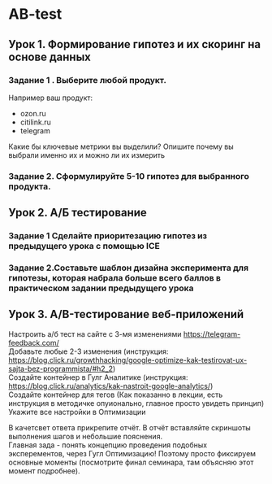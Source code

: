 # AB-test
## Урок 1. Формирование гипотез и их скоринг на основе данных
### Задание 1 . Выберите любой продукт.
Например ваш продукт:
- ozon.ru
- citilink.ru
- telegram

Какие бы ключевые метрики вы выделили? Опишите почему вы выбрали именно их и можно ли их измерить

### Задание 2. Сформулируйте 5-10 гипотез для выбранного продукта.

## Урок 2. А/Б тестирование
### Задание 1 Сделайте приоритезацию гипотез из предыдущего урока с помощью ICE

### Задание 2.Составьте шаблон дизайна эксперимента для гипотезы, которая набрала больше всего баллов в практическом задании предыдущего урока

## Урок 3. A/B-тестирование веб-приложений

Настроить а/б тест на сайте с 3-мя изменениями https://telegram-feedback.com/</br>
Добавьте любые 2-3 изменения (инструкция: https://blog.click.ru/growthhacking/google-optimize-kak-testirovat-ux-sajta-bez-programmista/#h2_2)</br>
Создайте контейнер в Гулг Аналитике (инструкция: https://blog.click.ru/analytics/kak-nastroit-google-analytics/)</br>
Создайте контейнер для тегов (Как показанно в лекции, есть инструкция в методичке опуионально, главное просто увидеть принцип)</br>
Укажите все настройки в Оптимизации</br>

В качетсвет ответа прикрепите отчёт. В отчёт вставляйте скриншоты выполнения шагов и небольшие пояснения.</br>
Главная зада - понять концепцию проведения подобных эксперементов, через Гугл Оптимизацию! Поэтому просто фиксируем основные моменты (посмотрите финал семинара, там объясняю этот момент подробнее).
